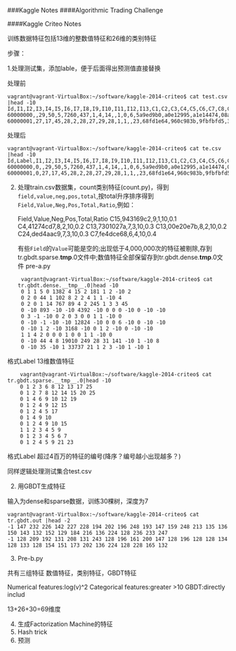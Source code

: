 ###Kaggle Notes
####Algorithmic Trading Challenge



####Kaggle Criteo Notes

训练数据特征包括13维的整数值特征和26维的类别特征

步骤：

1.处理测试集，添加lable，便于后面得出预测值直接替换

处理前

	vagrant@vagrant-VirtualBox:~/software/kaggle-2014-criteo$ cat test.csv |head -10
	Id,I1,I2,I3,I4,I5,I6,I7,I8,I9,I10,I11,I12,I13,C1,C2,C3,C4,C5,C6,C7,C8,C9,C10,C11,C12,C13,C14,C15,C16,C17,C18,C19,C20,C21,C22,C23,C24,C25,C26
	60000000,,29,50,5,7260,437,1,4,14,,1,0,6,5a9ed9b0,a0e12995,a1e14474,08a40877,25c83c98,,964d1fdd,5b392875,a73ee510,de89c3d2,59cd5ae7,8d98db20,8b216f7b,1adce6ef,78c64a1d,3ecdadf7,3486227d,1616f155,21ddcdc9,5840adea,2c277e62,,423fab69,54c91918,9b3e8820,e75c9ae9
	60000001,27,17,45,28,2,28,27,29,28,1,1,,23,68fd1e64,960c983b,9fbfbfd5,38c11726,25c83c98,7e0ccccf,fe06fd10,062b5529,a73ee510,ca53fc84,67360210,895d8bbb,4f8e2224,f862f261,b4cc2435,4c0041e5,e5ba7672,b4abdd09,21ddcdc9,5840adea,36a7ab86,,32c7478e,85e4d73f,010f6491,ee63dd9b

处理后

	vagrant@vagrant-VirtualBox:~/software/kaggle-2014-criteo$ cat te.csv |head -10
	Id,Label,I1,I2,I3,I4,I5,I6,I7,I8,I9,I10,I11,I12,I13,C1,C2,C3,C4,C5,C6,C7,C8,C9,C10,C11,C12,C13,C14,C15,C16,C17,C18,C19,C20,C21,C22,C23,C24,C25,C26
	60000000,0,,29,50,5,7260,437,1,4,14,,1,0,6,5a9ed9b0,a0e12995,a1e14474,08a40877,25c83c98,,964d1fdd,5b392875,a73ee510,de89c3d2,59cd5ae7,8d98db20,8b216f7b,1adce6ef,78c64a1d,3ecdadf7,3486227d,1616f155,21ddcdc9,5840adea,2c277e62,,423fab69,54c91918,9b3e8820,e75c9ae9
	60000001,0,27,17,45,28,2,28,27,29,28,1,1,,23,68fd1e64,960c983b,9fbfbfd5,38c11726,25c83c98,7e0ccccf,fe06fd10,062b5529,a73ee510,ca53fc84,67360210,895d8bbb,4f8e2224,f862f261,b4cc2435,4c0041e5,e5ba7672,b4abdd09,21ddcdc9,5840adea,36a7ab86,,32c7478e,85e4d73f,010f6491,ee63dd9b


2. 处理train.csv数据集，count类别特征(count.py)，得到`field,value,neg,pos,total`,按total升序排序得到`Field,Value,Neg,Pos,Total,Ratio`,例如：

	Field,Value,Neg,Pos,Total,Ratio
	C15,943169c2,9,1,10,0.1
	C4,41274cd7,8,2,10,0.2
	C13,7301027a,7,3,10,0.3
	C13,00e20e7b,8,2,10,0.2
	C24,ded4aac9,7,3,10,0.3
	C7,fe4dce68,6,4,10,0.4

	有些`Field`的`Value`可能是空的;出现低于4,000,000次的特征被剔除,存到tr.gbdt.sparse.__tmp__.0文件中;数值特征全部保留存到tr.gbdt.dense.__tmp__.0文件 pre-a.py


		vagrant@vagrant-VirtualBox:~/software/kaggle-2014-criteo$ cat tr.gbdt.dense.__tmp__.0|head -10
		0 1 1 5 0 1382 4 15 2 181 1 2 -10 2
		0 2 0 44 1 102 8 2 2 4 1 1 -10 4
		0 2 0 1 14 767 89 4 2 245 1 3 3 45
		0 -10 893 -10 -10 4392 -10 0 0 0 -10 0 -10 -10
		0 3 -1 -10 0 2 0 3 0 0 1 1 -10 0
		0 -10 -1 -10 -10 12824 -10 0 0 6 -10 0 -10 -10
		0 -10 1 2 -10 3168 -10 0 1 2 -10 0 -10 -10
		1 1 4 2 0 0 0 1 0 0 1 1 -10 0
		0 -10 44 4 8 19010 249 28 31 141 -10 1 -10 8
		0 -10 35 -10 1 33737 21 1 2 3 -10 1 -10 1

格式Label 13维数值特征

		vagrant@vagrant-VirtualBox:~/software/kaggle-2014-criteo$ cat  tr.gbdt.sparse.__tmp__.0|head -10
		0 1 2 3 6 8 12 13 17 25
		0 1 2 7 8 12 14 15 20 25
		0 1 4 6 9 10 12 19
		0 1 2 4 9 12 15
		0 1 2 4 5 17
		0 1 4 9 10
		0 1 2 4 9 10 15
		1 1 2 3 4 5 9
		0 1 2 3 4 5 6 7
		0 1 2 4 5 9 21 23

格式Label 超过4百万的特征的编号(降序？编号越小出现越多？)

同样逻辑处理测试集合test.csv


2. 用GBDT生成特征

输入为dense和sparse数据，训练30棵树，深度为7

	vagrant@vagrant-VirtualBox:~/software/kaggle-2014-criteo$ cat tr.gbdt.out |head -2
	-1 147 232 226 142 227 228 194 202 196 248 193 147 159 248 213 135 136 150 143 132 152 129 184 216 136 224 128 236 233 247
	-1 128 209 192 131 208 131 243 128 196 161 200 147 128 196 128 128 134 128 133 128 154 151 173 202 136 224 128 228 165 132


3. Pre-b.py


共有三组特征
数值特征，类别特征，GBDT特征

Numerical features:log(v)^2
Categorical features:greater >10
GBDT:directly includ

13+26+30=69维度

4. 生成Factorization Machine的特征
4. Hash trick
5. 预测